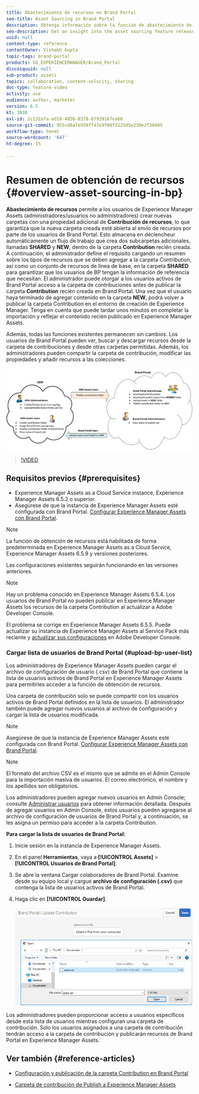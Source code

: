 ```yaml
---
title: Abastecimiento de recursos en Brand Portal
seo-title: Asset Sourcing in Brand Portal
description: Obtenga información sobre la función de abastecimiento de recursos lanzada en Adobe Experience Manager Assets Brand Portal.
seo-description: Get an insight into the asset sourcing feature released in the Adobe Experience Manager Assets Brand Portal.
uuid: null
content-type: reference
contentOwner: Vishabh Gupta
topic-tags: brand-portal
products: SG_EXPERIENCEMANAGER/Brand_Portal
discoiquuid: null
sub-product: assets
topics: collaboration, content-velocity, sharing
doc-type: feature-video
activity: use
audience: author, marketer
version: 6.5
kt: 3838
exl-id: 2c132a7a-ed10-4856-8378-67939167ea60
source-git-commit: 955cd8afe939ff47e9f08f312505e230e2f38495
workflow-type: tm+mt
source-wordcount: '647'
ht-degree: 1%

---
```


# Resumen de obtención de recursos {#overview-asset-sourcing-in-bp}

**Abastecimiento de recursos** permite a los usuarios de Experience Manager Assets (administradores/usuarios no administradores) crear nuevas carpetas con una propiedad adicional de **Contribución de recursos**, lo que garantiza que la nueva carpeta creada esté abierta al envío de recursos por parte de los usuarios de Brand Portal. Esto almacena en déclencheur automáticamente un flujo de trabajo que crea dos subcarpetas adicionales, llamadas **SHARED** y **NEW**, dentro de la carpeta **Contribution** recién creada. A continuación, el administrador define el requisito cargando un resumen sobre los tipos de recursos que se deben agregar a la carpeta Contribution, así como un conjunto de recursos de línea de base, en la carpeta **SHARED** para garantizar que los usuarios de BP tengan la información de referencia que necesitan. El administrador puede otorgar a los usuarios activos de Brand Portal acceso a la carpeta de contribuciones antes de publicar la carpeta **Contribution** recién creada en Brand Portal. Una vez que el usuario haya terminado de agregar contenido en la carpeta **NEW**, podrá volver a publicar la carpeta Contribution en el entorno de creación de Experience Manager. Tenga en cuenta que puede tardar unos minutos en completar la importación y reflejar el contenido recién publicado en Experience Manager Assets.

Además, todas las funciones existentes permanecen sin cambios. Los usuarios de Brand Portal pueden ver, buscar y descargar recursos desde la carpeta de contribuciones y desde otras carpetas permitidas. Además, los administradores pueden compartir la carpeta de contribución, modificar las propiedades y añadir recursos a las colecciones.

![Abastecimiento de recursos Brand Portal](assets/asset-sourcing.png)

>[!VIDEO](https://video.tv.adobe.com/v/29365/?quality=12)

## Requisitos previos {#prerequisites}

* Experience Manager Assets as a Cloud Service instance, Experience Manager Assets 6.5.2 o superior.
* Asegúrese de que la instancia de Experience Manager Assets esté configurada con Brand Portal. [Configurar Experience Manager Assets con Brand Portal](../using/configure-aem-assets-with-brand-portal.md).

<!--
* Ensure that your Brand Portal tenant is configured with one AEM Assets author instance.
-->

>[!NOTE]
>
>La función de obtención de recursos está habilitada de forma predeterminada en Experience Manager Assets as a Cloud Service, Experience Manager Assets 6.5.9 y versiones posteriores.
>
>Las configuraciones existentes seguirán funcionando en las versiones anteriores.

>[!NOTE]
>
>Hay un problema conocido en Experience Manager Assets 6.5.4. Los usuarios de Brand Portal no pueden publicar en Experience Manager Assets los recursos de la carpeta Contribution al actualizar a Adobe Developer Console.
>
>El problema se corrige en Experience Manager Assets 6.5.5. Puede actualizar su instancia de Experience Manager Assets al Service Pack más reciente y [actualizar sus configuraciones](https://experienceleague.adobe.com/docs/experience-manager-65/assets/brandportal/configure-aem-assets-with-brand-portal.html?lang=es#upgrade-integration-65) en Adobe Developer Console.

<!--

>For immediate fix on AEM 6.5.4, it is recommended to [download the hotfix](https://www.adobeaemcloud.com/content/marketplace/marketplaceProxy.html?packagePath=/content/companies/public/adobe/packages/cq650/hotfix/cq-6.5.0-hotfix-33041) and install on your author instance.
-->

<!--
## Configure Asset Sourcing {#configure-asset-sourcing}

**Asset Sourcing** is configured from within the AEM Assets author instance. The administrators can enable the Asset Sourcing feature flag configuration from the **AEM Web Console Configuration** and upload the active Brand Portal users list in **AEM Assets**.

>[!NOTE]
>
>Asset Sourcing is by default enabled on AEM Assets as a Cloud Service. The AEM administrator can directly upload the active Brand Portal users to allow them access to the Asset Sourcing feature.

>[!NOTE]
>
>Before you begin with the configuration, ensure that your AEM Assets instance is configured with Brand Portal. See, [Configure AEM Assets with Brand Portal](../using/configure-aem-assets-with-brand-portal.md). 

The following video demonstrates, how to configure Asset Sourcing on your AEM Assets author instance:

>[!VIDEO](https://video.tv.adobe.com/v/29771)
-->

<!--
### Enable Asset Sourcing {#enable-asset-sourcing}

AEM administrators can enable the Asset Sourcing feature flag from within the AEM Web Console Configuration (a.k.a Configuration Manager).

>[!NOTE]
>
>This step is not applicable for AEM Assets as a Cloud Service.


**To enable Asset Sourcing:**
1. Log in to your AEM Assets author instance and open Configuration Manager. 
Default URL: http:// localhost:4502/system/console/configMgr.
1. Search using the keyword **Asset Sourcing** to locate **[!UICONTROL Asset Sourcing Feature Flag Config]**.
1. Click **[!UICONTROL Asset Sourcing Feature Flag Config]** to open the configuration window.
1. Select the **[!UICONTROL feature.flag.active.status]** check box.
1. Click **[!UICONTROL Save]**.

![](assets/enable-asset-sourcing.png)
-->


### Cargar lista de usuarios de Brand Portal {#upload-bp-user-list}

Los administradores de Experience Manager Assets pueden cargar el archivo de configuración de usuario (.csv) de Brand Portal que contiene la lista de usuarios activos de Brand Portal en Experience Manager Assets para permitirles acceder a la función de obtención de recursos.

Una carpeta de contribución solo se puede compartir con los usuarios activos de Brand Portal definidos en la lista de usuarios. El administrador también puede agregar nuevos usuarios al archivo de configuración y cargar la lista de usuarios modificada.

>[!NOTE]
>
>Asegúrese de que la instancia de Experience Manager Assets esté configurada con Brand Portal. [Configurar Experience Manager Assets con Brand Portal](../using/configure-aem-assets-with-brand-portal.md).

>[!NOTE]
>
>El formato del archivo CSV es el mismo que se admite en el Admin Console para la importación masiva de usuarios. El correo electrónico, el nombre y los apellidos son obligatorios.

Los administradores pueden agregar nuevos usuarios en Admin Console; consulte [Administrar usuarios](brand-portal-adding-users.md) para obtener información detallada. Después de agregar usuarios en Admin Console, estos usuarios pueden agregarse al archivo de configuración de usuarios de Brand Portal y, a continuación, se les asigna un permiso para acceder a la carpeta Contribution.

**Para cargar la lista de usuarios de Brand Portal:**

1. Inicie sesión en la instancia de Experience Manager Assets.
1. En el panel **Herramientas**, vaya a **[!UICONTROL Assets]** > **[!UICONTROL Usuarios de Brand Portal]**.

1. Se abre la ventana Cargar colaboradores de Brand Portal.
Examine desde su equipo local y cargue **archivo de configuración (.csv)** que contenga la lista de usuarios activos de Brand Portal.
1. Haga clic en **[!UICONTROL Guardar]**.

   ![](assets/upload-user-list2.png)


Los administradores pueden proporcionar acceso a usuarios específicos desde esta lista de usuarios mientras configuran una carpeta de contribución. Solo los usuarios asignados a una carpeta de contribución tendrán acceso a la carpeta de contribución y publicarán recursos de Brand Portal en Experience Manager Assets.

## Ver también {#reference-articles}

* [Configuración y publicación de la carpeta Contribution en Brand Portal](brand-portal-publish-contribution-folder-to-brand-portal.md)

* [Carpeta de contribución de Publish a Experience Manager Assets](brand-portal-publish-contribution-folder-to-aem-assets.md)
